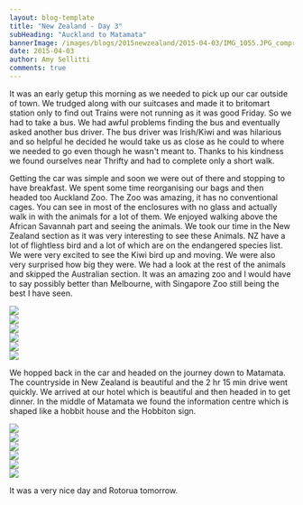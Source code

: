 ```yaml
---
layout: blog-template
title: "New Zealand - Day 3"
subHeading: "Auckland to Matamata"
bannerImage: /images/blogs/2015newzealand/2015-04-03/IMG_1055.JPG_compressed.JPEG
date: 2015-04-03
author: Amy Sellitti
comments: true
---
```


It was an early getup this morning as we needed to pick up our car outside of town. We trudged along with our suitcases and made it to britomart station only to find out Trains were not running as it was good Friday. So we had to take a bus. We had awful problems finding the bus and eventually asked another bus driver. The bus driver was Irish/Kiwi and was hilarious and so helpful he decided he would take us as close as he could to where we needed to go even though he wasn't meant to. Thanks to his kindness we found ourselves near Thrifty and had to complete only a short walk.

Getting the car was simple and soon we were out of there and stopping to have breakfast. We spent some time reorganising our bags and then headed too Auckland Zoo. The Zoo was amazing, it has no conventional cages. You can see in most of the enclosures with no glass and actually walk in with the animals for a lot of them. We enjoyed walking above the African Savannah part and seeing the animals. We took our time in the New Zealand section as it was very interesting to see these Animals. NZ have a lot of flightless bird and a lot of which are on the endangered species list. We were very excited to see the Kiwi bird up and moving. We were also very surprised how big they were. We had a look at the rest of the animals and skipped the Australian section. It was an amazing zoo and I would have to say possibly better than Melbourne, with Singapore Zoo still being the best I have seen.

<div class="center-image"><img src="/images/blogs/2015newzealand/2015-04-03/IMG_1045.JPG_compressed.JPEG" /></div>
<div class="center-image"><img src="/images/blogs/2015newzealand/2015-04-03/IMG_1055.JPG_compressed.JPEG" /></div>
<div class="center-image"><img src="/images/blogs/2015newzealand/2015-04-03/IMG_1066.JPG_compressed.JPEG" /></div>
<div class="center-image"><img src="/images/blogs/2015newzealand/2015-04-03/IMG_1079.JPG_compressed.JPEG" /></div>
<div class="center-image"><img src="/images/blogs/2015newzealand/2015-04-03/IMG_1109.JPG_compressed.JPEG" /></div>
<div class="center-image"><img src="/images/blogs/2015newzealand/2015-04-03/IMG_1125.JPG_compressed.JPEG" /></div>

We hopped back in the car and headed on the journey down to Matamata. The countryside in New Zealand is beautiful and the 2 hr 15 min drive went quickly. We arrived at our hotel which is beautiful and then headed in to get dinner. In the middle of Matamata we found the information centre which is shaped like a hobbit house and the Hobbiton sign.

<div class="center-image"><img src="/images/blogs/2015newzealand/2015-04-03/IMG_1128.JPG_compressed.JPEG" /></div>
<div class="center-image"><img src="/images/blogs/2015newzealand/2015-04-03/IMG_1136.JPG_compressed.JPEG" /></div>
<div class="center-image"><img src="/images/blogs/2015newzealand/2015-04-03/IMG_1148.JPG_compressed.JPEG" /></div>
<div class="center-image"><img src="/images/blogs/2015newzealand/2015-04-03/IMG_1154.JPG_compressed.JPEG" /></div>
<div class="center-image"><img src="/images/blogs/2015newzealand/2015-04-03/IMG_1158.JPG_compressed.JPEG" /></div>
<div class="center-image"><img src="/images/blogs/2015newzealand/2015-04-03/IMG_1160.JPG_compressed.JPEG" /></div>

It was a very nice day and Rotorua tomorrow.
